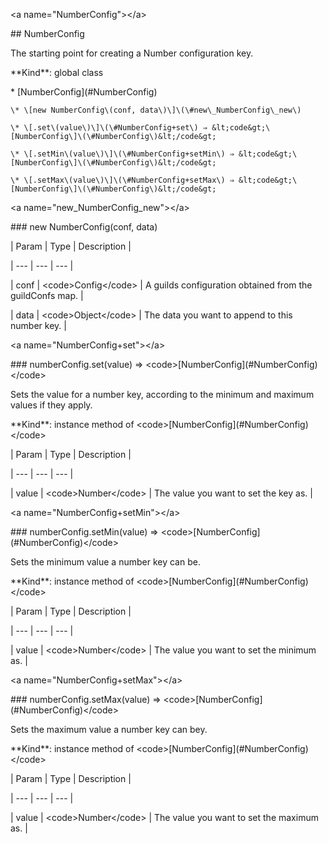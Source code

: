 &lt;a name="NumberConfig"&gt;&lt;/a&gt;



\#\# NumberConfig

The starting point for creating a Number configuration key.



\*\*Kind\*\*: global class



\* \[NumberConfig\]\(\#NumberConfig\)

    \* \[new NumberConfig\(conf, data\)\]\(\#new\_NumberConfig\_new\)

    \* \[.set\(value\)\]\(\#NumberConfig+set\) ⇒ &lt;code&gt;\[NumberConfig\]\(\#NumberConfig\)&lt;/code&gt;

    \* \[.setMin\(value\)\]\(\#NumberConfig+setMin\) ⇒ &lt;code&gt;\[NumberConfig\]\(\#NumberConfig\)&lt;/code&gt;

    \* \[.setMax\(value\)\]\(\#NumberConfig+setMax\) ⇒ &lt;code&gt;\[NumberConfig\]\(\#NumberConfig\)&lt;/code&gt;



&lt;a name="new\_NumberConfig\_new"&gt;&lt;/a&gt;



\#\#\# new NumberConfig\(conf, data\)



\| Param \| Type \| Description \|

\| --- \| --- \| --- \|

\| conf \| &lt;code&gt;Config&lt;/code&gt; \| A guilds configuration obtained from the guildConfs map. \|

\| data \| &lt;code&gt;Object&lt;/code&gt; \| The data you want to append to this number key. \|



&lt;a name="NumberConfig+set"&gt;&lt;/a&gt;



\#\#\# numberConfig.set\(value\) ⇒ &lt;code&gt;\[NumberConfig\]\(\#NumberConfig\)&lt;/code&gt;

Sets the value for a number key, according to the minimum and maximum values if they apply.



\*\*Kind\*\*: instance method of &lt;code&gt;\[NumberConfig\]\(\#NumberConfig\)&lt;/code&gt;



\| Param \| Type \| Description \|

\| --- \| --- \| --- \|

\| value \| &lt;code&gt;Number&lt;/code&gt; \| The value you want to set the key as. \|



&lt;a name="NumberConfig+setMin"&gt;&lt;/a&gt;



\#\#\# numberConfig.setMin\(value\) ⇒ &lt;code&gt;\[NumberConfig\]\(\#NumberConfig\)&lt;/code&gt;

Sets the minimum value a number key can be.



\*\*Kind\*\*: instance method of &lt;code&gt;\[NumberConfig\]\(\#NumberConfig\)&lt;/code&gt;



\| Param \| Type \| Description \|

\| --- \| --- \| --- \|

\| value \| &lt;code&gt;Number&lt;/code&gt; \| The value you want to set the minimum as. \|



&lt;a name="NumberConfig+setMax"&gt;&lt;/a&gt;



\#\#\# numberConfig.setMax\(value\) ⇒ &lt;code&gt;\[NumberConfig\]\(\#NumberConfig\)&lt;/code&gt;

Sets the maximum value a number key can bey.



\*\*Kind\*\*: instance method of &lt;code&gt;\[NumberConfig\]\(\#NumberConfig\)&lt;/code&gt;



\| Param \| Type \| Description \|

\| --- \| --- \| --- \|

\| value \| &lt;code&gt;Number&lt;/code&gt; \| The value you want to set the maximum as. \|

